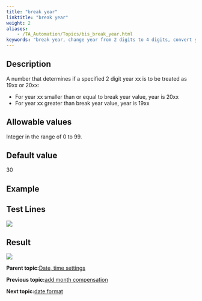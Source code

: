 ```yaml
--- 
title: "break year"
linktitle: "break year"
weight: 2
aliases: 
    - /TA_Automation/Topics/bis_break_year.html
keywords: "break year, change year from 2 digits to 4 digits, convert year from 2 digits to 4 digits, conversion of 2-digit year to 4-digit"
---
```


## Description

A number that determines if a specified 2 digit year xx is to be treated as 19xx or 20xx:

-   For year xx smaller than or equal to break year value, year is 20xx
-   For year xx greater than break year value, year is 19xx

## Allowable values

Integer in the range of 0 to 99.

## Default value

30

## Example

## Test Lines

![](/images//Images/bis_break_year_pgm.png)

## Result

![](/images//Images/bis_break_year_res.png)

**Parent topic:**[Date, time settings](/TA_Automation/Topics/bis_date_time.html)

**Previous topic:**[add month compensation](/TA_Automation/Topics/bis_add_month_compensation.html)

**Next topic:**[date format](/TA_Automation/Topics/bis_date_format.html)

